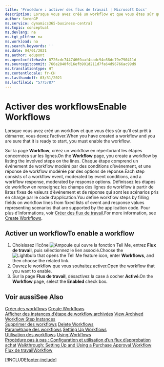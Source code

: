 ```yaml
---
title: 'Procédure : activer des flux de travail | Microsoft Docs'
description: Lorsque vous avez créé un workflow et que vous êtes sûr qu’il est prêt à démarrer, vous devez l’activer.
author: SorenGP
ms.service: dynamics365-business-central
ms.topic: conceptual
ms.devlang: na
ms.tgt_pltfrm: na
ms.workload: na
ms.search.keywords: ''
ms.date: 04/01/2021
ms.author: edupont
ms.openlocfilehash: 0726cdc74474669aaf4cadc94e88dc79e790411d
ms.sourcegitcommit: 766e2840fd16efb901d211d7fa64d96766ac99d9
ms.translationtype: HT
ms.contentlocale: fr-CH
ms.lasthandoff: 03/31/2021
ms.locfileid: "5775787"
---
```

# <a name="enable-workflows"></a><span data-ttu-id="90970-103">Activer des workflows</span><span class="sxs-lookup"><span data-stu-id="90970-103">Enable Workflows</span></span>
<span data-ttu-id="90970-104">Lorsque vous avez créé un workflow et que vous êtes sûr qu’il est prêt à démarrer, vous devez l’activer.</span><span class="sxs-lookup"><span data-stu-id="90970-104">When you have created a workflow and you are sure that it is ready to start, you must enable the workflow.</span></span>  

 <span data-ttu-id="90970-105">Sur la page **Workflow**, créez un workflow en répertoriant les étapes concernées sur les lignes.</span><span class="sxs-lookup"><span data-stu-id="90970-105">On the **Workflow** page, you create a workflow by listing the involved steps on the lines.</span></span> <span data-ttu-id="90970-106">Chaque étape comprend un événement de workflow modéré par des conditions d’événement, et une réponse de workflow modérée par des options de réponse.</span><span class="sxs-lookup"><span data-stu-id="90970-106">Each step consists of a workflow event, moderated by event conditions, and a workflow response, moderated by response options.</span></span> <span data-ttu-id="90970-107">Définissez les étapes de workflow en renseignez les champs des lignes de workflow à partir de listes fixes de valeurs d’événement et de réponse qui sont les scénarios pris en charge par le code d’application.</span><span class="sxs-lookup"><span data-stu-id="90970-107">You define workflow steps by filling fields on workflow lines from fixed lists of event and response values representing scenarios that are supported by the application code.</span></span> <span data-ttu-id="90970-108">Pour plus d’informations, voir [Créer des flux de travail](across-how-to-create-workflows.md).</span><span class="sxs-lookup"><span data-stu-id="90970-108">For more information, see [Create Workflows](across-how-to-create-workflows.md).</span></span>  

## <a name="to-enable-a-workflow"></a><span data-ttu-id="90970-109">Activer un workflow</span><span class="sxs-lookup"><span data-stu-id="90970-109">To enable a workflow</span></span>  
1.  <span data-ttu-id="90970-110">Choisissez l’icône ![Ampoule qui ouvre la fonction Tell Me](media/ui-search/search_small.png "Dites-moi ce que vous voulez faire"), entrez **Flux de travail**, puis sélectionnez le lien associé.</span><span class="sxs-lookup"><span data-stu-id="90970-110">Choose the ![Lightbulb that opens the Tell Me feature](media/ui-search/search_small.png "Tell me what you want to do") icon, enter **Workflows**, and then choose the related link.</span></span>  
2.  <span data-ttu-id="90970-111">Ouvrez le workflow que vous souhaitez activer.</span><span class="sxs-lookup"><span data-stu-id="90970-111">Open the workflow that you want to enable.</span></span>  
3.  <span data-ttu-id="90970-112">Sur la page **Flux de travail**, désactivez la case à cocher **Activé**.</span><span class="sxs-lookup"><span data-stu-id="90970-112">On the **Workflow** page, select the **Enabled** check box.</span></span>  

## <a name="see-also"></a><span data-ttu-id="90970-113">Voir aussi</span><span class="sxs-lookup"><span data-stu-id="90970-113">See Also</span></span>  
 <span data-ttu-id="90970-114">[Créer des workflows](across-how-to-create-workflows.md) </span><span class="sxs-lookup"><span data-stu-id="90970-114">[Create Workflows](across-how-to-create-workflows.md) </span></span>  
 <span data-ttu-id="90970-115">[Afficher des instances d’étape de workflow archivées](across-how-to-view-archived-workflow-step-instances.md) </span><span class="sxs-lookup"><span data-stu-id="90970-115">[View Archived Workflow Step Instances](across-how-to-view-archived-workflow-step-instances.md) </span></span>  
 <span data-ttu-id="90970-116">[Supprimer des workflows](across-how-to-delete-workflows.md) </span><span class="sxs-lookup"><span data-stu-id="90970-116">[Delete Workflows](across-how-to-delete-workflows.md) </span></span>  
 <span data-ttu-id="90970-117">[Paramétrage des workflows](across-set-up-workflows.md) </span><span class="sxs-lookup"><span data-stu-id="90970-117">[Setting Up Workflows](across-set-up-workflows.md) </span></span>  
 <span data-ttu-id="90970-118">[Utilisation des workflows](across-use-workflows.md) </span><span class="sxs-lookup"><span data-stu-id="90970-118">[Using Workflows](across-use-workflows.md) </span></span>  
 <span data-ttu-id="90970-119">[Procédure pas à pas : Configuration et utilisation d’un flux d’approbation achat](walkthrough-setting-up-and-using-a-purchase-approval-workflow.md) </span><span class="sxs-lookup"><span data-stu-id="90970-119">[Walkthrough: Setting Up and Using a Purchase Approval Workflow](walkthrough-setting-up-and-using-a-purchase-approval-workflow.md) </span></span>  
 [<span data-ttu-id="90970-120">Flux de travail</span><span class="sxs-lookup"><span data-stu-id="90970-120">Workflow</span></span>](across-workflow.md)   


[!INCLUDE[footer-include](includes/footer-banner.md)]